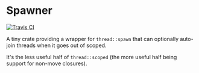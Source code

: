 # Spawner

[![Travis CI](https://travis-ci.org/durka/spawner.rs.svg)](https://travis-ci.org/durka/spawner.rs)

A tiny crate providing a wrapper for `thread::spawn` that can optionally auto-join threads when it goes out of scoped.

It's the less useful half of `thread::scoped` (the more useful half being support for non-move closures).

